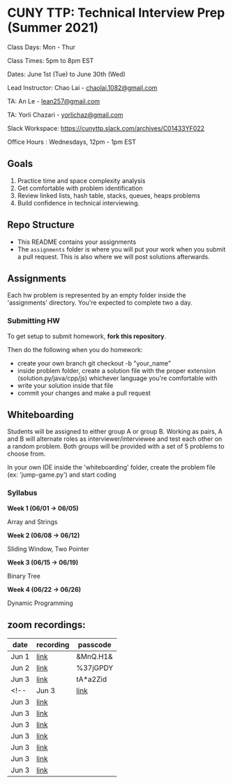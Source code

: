# CUNY TTP: Technical Interview Prep (Summer 2021)

Class Days: Mon - Thur

Class Times: 5pm to 8pm EST 

Dates: June 1st (Tue) to June 30th (Wed)    

Lead Instructor: Chao Lai - <chaolai.1082@gmail.com>

TA: An Le - <lean257@gmail.com>

TA: Yorli Chazari - <yorlichaz@gmail.com>

Slack Workspace: <https://cunyttp.slack.com/archives/C01433YF022> 

Office Hours : Wednesdays, 12pm - 1pm EST

## Goals

1. Practice time and space complexity analysis
2. Get comfortable with problem identification
3. Review linked lists, hash table, stacks, queues, heaps problems
4. Build confidence in technical interviewing.

## Repo Structure

- This README contains your assignments
- The `assignments` folder is where you will put your work when you
  submit a pull request. This is also where we will post
  solutions afterwards.

## Assignments

Each hw problem is represented by an empty folder inside the 'assignments' directory. You're expected to complete two a day.

### Submitting HW

To get setup to submit homework, **fork this repository**.

Then do the following when you do homework:

- create your own branch git checkout -b "your_name"
- inside problem folder, create a solution file with the proper extension (solution.py/java/cpp/js) whichever language you're comfortable with
- write your solution inside that file
- commit your changes and make a pull request

## Whiteboarding

Students will be assigned to either group A or group B. Working as pairs, A and B will alternate roles as interviewer/interviewee and test each other on a random problem. Both groups will be provided with a set of 5 problems to choose from.

In your own IDE inside the 'whiteboarding' folder, create the problem file (ex: 'jump-game.py') and start coding

### Syllabus

**Week 1 (06/01 -> 06/05)**

Array and Strings

**Week 2 (06/08 -> 06/12)**

Sliding Window, Two Pointer

**Week 3 (06/15 -> 06/19)**

Binary Tree

**Week 4 (06/22 -> 06/26)**

Dynamic Programming

## zoom recordings:

| date | recording | passcode |
| ---- | ------ | ----- |
| Jun 1 | [link](https://us02web.zoom.us/rec/share/qQAMLmjq4Y1YCwJs9M2kws4Y27rAWWAfXkbginTlrMTWjlDH_w01ZXH1J9BgEJhp.oyOLVDyvqc0mMEWu) | &MnQ.H1& |
| Jun 2 | [link](https://us02web.zoom.us/rec/share/F8BJhuM2eP2z5f8SHn-rUh6vrAqCDDzeFB-O42aqjmNWrJm88H8CEKGtM02Qk6er.DaGmz0N1Ub1aIQwa) | %37jGPDY |
| Jun 3 | [link](https://us02web.zoom.us/rec/share/PpRcFfSPUaxutbLUD92IkFpeRnPIgD5TXZHhhACJ7vXQrOBdIxySpYQor8QxpEcM.Vp1gGutiX0Uz85Tp) | tA*a2Zid |
<!-- | Jun 3 | [link]() |  |
| Jun 3 | [link]() |  |
| Jun 3 | [link]() |  |
| Jun 3 | [link]() |  |
| Jun 3 | [link]() |  |
| Jun 3 | [link]() |  |
| Jun 3 | [link]() |  |
| Jun 3 | [link]() |  | -->
